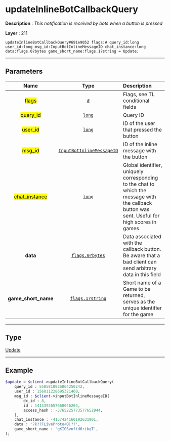 # updateInlineBotCallbackQuery

**Description** : *This notification is received by bots when a button is pressed*

**Layer** : 211

```tl
updateInlineBotCallbackQuery#691e9052 flags:# query_id:long user_id:long msg_id:InputBotInlineMessageID chat_instance:long data:flags.0?bytes game_short_name:flags.1?string = Update;
```

---

## Parameters

| Name | Type | Description |
| :---: | :---: | :--- |
| <mark>flags</mark> | [`#`](type/#) | Flags, see TL conditional fields |
| <mark>query_id</mark> | [`long`](type/long) | Query ID |
| <mark>user_id</mark> | [`long`](type/long) | ID of the user that pressed the button |
| <mark>msg_id</mark> | [`InputBotInlineMessageID`](type/InputBotInlineMessageID) | ID of the inline message with the button |
| <mark>chat_instance</mark> | [`long`](type/long) | Global identifier, uniquely corresponding to the chat to which the message with the callback button was sent. Useful for high scores in games |
| **data** | [`flags.0?bytes`](type/bytes) | Data associated with the callback button. Be aware that a bad client can send arbitrary data in this field |
| **game_short_name** | [`flags.1?string`](type/string) | Short name of a Game to be returned, serves as the unique identifier for the game |

---

## Type

[Update](type/Update)

---

## Example

```php
$update = $client->updateInlineBotCallbackQuery(
	query_id : 5585818926064250242,
	user_id : 156811228695321460,
	msg_id : $client->inputBotInlineMessageID(
		dc_id : 8,
		id : 1413392657660046264,
		access_hash : -5765225773577652944,
	),
	chat_instance : -4157424160192631901,
	data : '?k??FLiveProto<B|??',
	game_short_name : 'gKIGSvnftd6ribqT',
);
```